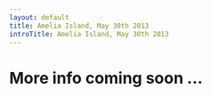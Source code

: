 ```yaml
---
layout: default
title: Amelia Island, May 30th 2013
introTitle: Amelia Island, May 30th 2013
---
```


# More info coming soon ...
